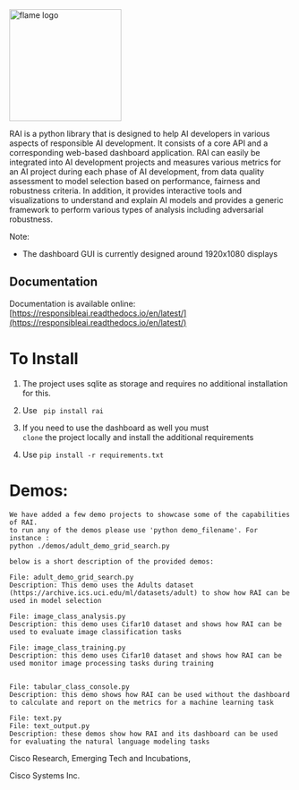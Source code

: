  


<img src="https://github.com/cisco-open/ResponsibleAI/assets/133206530/63da11f5-f340-4694-9cde-998c28cf4624" alt="flame logo" width="200"/>

RAI is a python library that is designed to help AI developers in various aspects of responsible AI development. It consists of a core API and a corresponding web-based dashboard application. RAI can easily be integrated into AI development projects and measures various metrics for an AI project during each phase of AI development, from data quality assessment to model selection based on performance, fairness and robustness criteria. In addition, it provides interactive tools and visualizations to understand and explain AI models and provides a generic framework to perform various types of analysis including adversarial robustness.  

Note: 
 - The dashboard GUI is currently designed around 1920x1080 displays 



## Documentation

Documentation is available online: [https://responsibleai.readthedocs.io/en/latest/](https://responsibleai.readthedocs.io/en/latest/)

# To Install
1) The project uses sqlite as storage and requires no additional installation for this.

2) Use <code> pip install rai </code>

3) If you need to use the dashboard as well you must <code> clone</code> the project locally and install the additional requirements

4) Use <code>pip install -r requirements.txt</code>

# Demos:
    We have added a few demo projects to showcase some of the capabilities of RAI.
    to run any of the demos please use 'python demo_filename'. For instance : 
    python ./demos/adult_demo_grid_search.py

    below is a short description of the provided demos:

    File: adult_demo_grid_search.py 
    Description: This demo uses the Adults dataset (https://archive.ics.uci.edu/ml/datasets/adult) to show how RAI can be used in model selection

    File: image_class_analysis.py 
    Description: this demo uses Cifar10 dataset and shows how RAI can be used to evaluate image classification tasks
    
    File: image_class_training.py 
    Description: this demo uses Cifar10 dataset and shows how RAI can be used monitor image processing tasks during training
    
    
    File: tabular_class_console.py 
    Description: this demo shows how RAI can be used without the dashboard to calculate and report on the metrics for a machine learning task
    
    File: text.py 
    File: text_output.py 
    Description: these demos show how RAI and its dashboard can be used for evaluating the natural language modeling tasks
    
     

 
Cisco Research, Emerging Tech and Incubations,

Cisco Systems Inc. 
